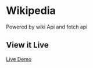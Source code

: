 # Wikipedia
Powered by wiki Api and fetch api
## View it Live
[Live Demo](https://pikipedia.netlify.app/wikipedia.html)
